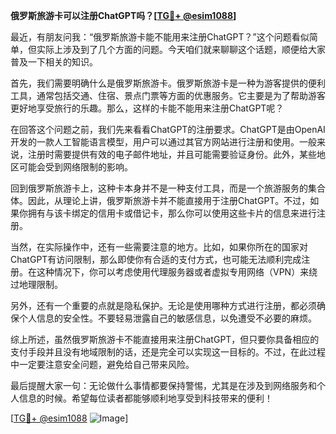 **俄罗斯旅游卡可以注册ChatGPT吗？[[TG💪+ @esim1088](https://t.me/s/esim1088)]**

最近，有朋友问我：“俄罗斯旅游卡能不能用来注册ChatGPT？”这个问题看似简单，但实际上涉及到了几个方面的问题。今天咱们就来聊聊这个话题，顺便给大家普及一下相关的知识。

首先，我们需要明确什么是俄罗斯旅游卡。俄罗斯旅游卡是一种为游客提供的便利工具，通常包括交通、住宿、景点门票等方面的优惠服务。它主要是为了帮助游客更好地享受旅行的乐趣。那么，这样的卡能不能用来注册ChatGPT呢？

在回答这个问题之前，我们先来看看ChatGPT的注册要求。ChatGPT是由OpenAI开发的一款人工智能语言模型，用户可以通过其官方网站进行注册和使用。一般来说，注册时需要提供有效的电子邮件地址，并且可能需要验证身份。此外，某些地区可能会受到网络限制的影响。

回到俄罗斯旅游卡上，这种卡本身并不是一种支付工具，而是一个旅游服务的集合体。因此，从理论上讲，俄罗斯旅游卡并不能直接用于注册ChatGPT。不过，如果你拥有与该卡绑定的信用卡或借记卡，那么你可以使用这些卡片的信息来进行注册。

当然，在实际操作中，还有一些需要注意的地方。比如，如果你所在的国家对ChatGPT有访问限制，那么即使你有合适的支付方式，也可能无法顺利完成注册。在这种情况下，你可以考虑使用代理服务器或者虚拟专用网络（VPN）来绕过地理限制。

另外，还有一个重要的点就是隐私保护。无论是使用哪种方式进行注册，都必须确保个人信息的安全性。不要轻易泄露自己的敏感信息，以免遭受不必要的麻烦。

综上所述，虽然俄罗斯旅游卡不能直接用来注册ChatGPT，但只要你具备相应的支付手段并且没有地域限制的话，还是完全可以实现这一目标的。不过，在此过程中一定要注意安全问题，避免给自己带来风险。

最后提醒大家一句：无论做什么事情都要保持警惕，尤其是在涉及到网络服务和个人信息的时候。希望每位读者都能够顺利地享受到科技带来的便利！

[[TG💪+ @esim1088](https://t.me/s/esim1088) ![Image](https://i.postimg.cc/4NQfJmqS/Snipaste-2025-05-13-00-14-12.png)]